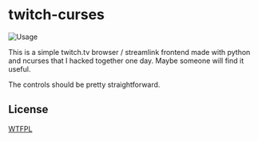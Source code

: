 # twitch-curses

![Usage](https://i.imgur.com/czRDP5M.gif)

This is a simple twitch.tv browser / streamlink frontend made with python and ncurses that I hacked together one day. Maybe someone will find it useful.

The controls should be pretty straightforward.

## License

[WTFPL](https://gitlab.com/corbie/twitch-curses/blob/master/LICENSE)
